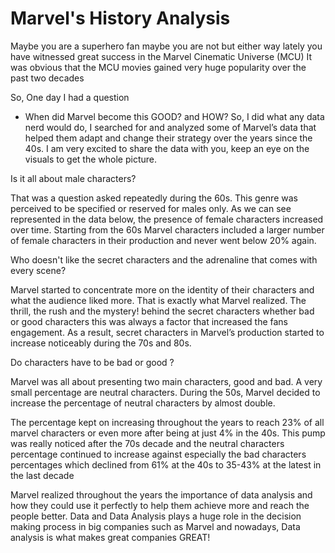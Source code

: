 # Marvel's History Analysis
Maybe you are a superhero fan maybe you are not but either way lately you have witnessed great success in the Marvel Cinematic Universe (MCU)
It was obvious that the MCU movies gained very huge popularity over the past two decades

So, One day I had a question
* When did Marvel become this GOOD? and HOW? 
[](https://github.com/zyadbarghout/Marvel-s-History-Analysis/blob/main/Marvel%20Through%20the%20years/Marvel%20Cover%20.jpg)
So, I did what any data nerd would do, I searched for and analyzed some of Marvel’s data that helped them adapt and change their strategy over the years since the 40s.
I am very excited to share the data with you, keep an eye on the visuals to get the whole picture. 

Is it all about male characters?

That was a question asked repeatedly during the 60s.  This genre was perceived to be specified or reserved for males only. 
As we can see represented in the data below, the presence of female characters increased over time. 
Starting from the 60s Marvel characters included a larger number of female characters in their production and never went below 20% again.

Who doesn't like the secret characters and the adrenaline that comes with every scene?

Marvel started to concentrate more on the identity of their characters and what the audience liked more. That is exactly what Marvel realized. 
The thrill, the rush and the mystery! behind the secret characters whether bad or good characters this was always a factor that increased the fans engagement. 
As a result, secret characters in Marvel’s production started to increase noticeably during the 70s and 80s. 

Do characters have to be bad or good ?

Marvel was all about presenting two main characters, good and bad. A very small percentage are neutral characters. During the 50s, Marvel decided to increase the percentage of neutral characters by almost double.

The percentage kept on increasing throughout the years to reach 23% of all marvel characters or even more after being at just 4% in the 40s.
This pump was really noticed after the 70s decade and the neutral characters percentage continued to increase against especially the bad characters percentages which declined from 61% at the 40s to  35-43% at the latest in the last decade 

Marvel realized throughout the years the importance of data analysis and how they could use it perfectly to help them achieve more and reach the people better. Data and Data Analysis plays a huge role in the decision making process in big companies such as Marvel and nowadays, Data analysis is what makes great companies GREAT!
